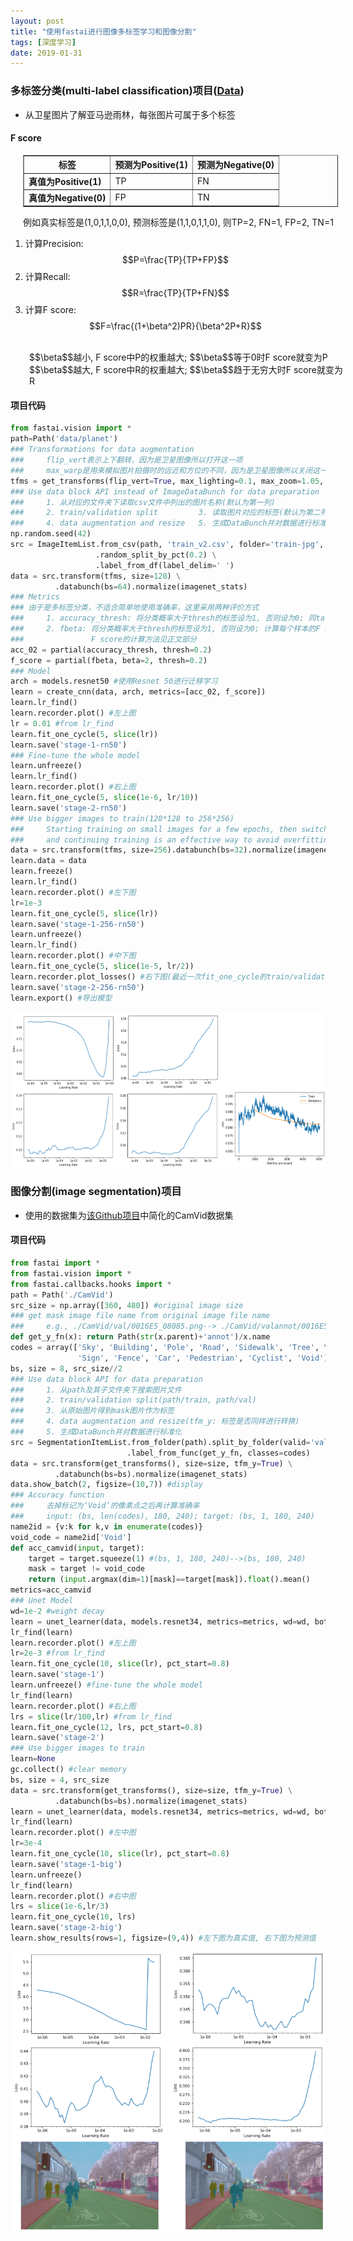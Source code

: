 ```yaml
---
layout: post
title: "使用fastai进行图像多标签学习和图像分割"
tags: [深度学习]
date: 2019-01-31
---
```


### 多标签分类(multi-label classification)项目([Data](https://www.kaggle.com/c/planet-understanding-the-amazon-from-space/data))
+ 从卫星图片了解亚马逊雨林，每张图片可属于多个标签

#### F score

<div style="position:relative; left:20px;">
<table border="1" cellpadding="10">
  <tr>
    <th>标签</th>
    <th>预测为Positive(1)</th>
    <th>预测为Negative(0)</th>
  </tr>
  <tr>
    <td><strong>真值为Positive(1)</strong></td>
    <td>TP</td>
    <td>FN</td>
  </tr>
  <tr>
    <td><strong>真值为Negative(0)</strong></td>
    <td>FP</td>
    <td>TN</td>
  </tr>
</table>
<div>例如真实标签是(1,0,1,1,0,0), 预测标签是(1,1,0,1,1,0), 则TP=2, FN=1, FP=2, TN=1</div>
</div>

1. 计算Precision: $$P=\frac{TP}{TP+FP}$$   
2. 计算Recall: $$R=\frac{TP}{TP+FN}$$   
3. 计算F score: $$F=\frac{(1+\beta^2)PR}{\beta^2P+R}$$
<br>
<span style="position:relative; left:30px;">$$\beta$$越小, F score中P的权重越大; $$\beta$$等于0时F score就变为P</span>
<br>
<span style="position:relative; left:30px;">$$\beta$$越大, F score中R的权重越大; $$\beta$$趋于无穷大时F score就变为R</span>
<br>


#### 项目代码
```python
from fastai.vision import *
path=Path('data/planet')
### Transformations for data augmentation
###     flip_vert表示上下翻转，因为是卫星图像所以打开这一项
###     max_warp是用来模拟图片拍摄时的远近和方位的不同，因为是卫星图像所以关闭这一项
tfms = get_transforms(flip_vert=True, max_lighting=0.1, max_zoom=1.05, max_warp=0.)
### Use data block API instead of ImageDataBunch for data preparation
###     1. 从对应的文件夹下读取csv文件中列出的图片名称(默认为第一列)
###     2. train/validation split         3. 读取图片对应的标签(默认为第二列)
###     4. data augmentation and resize   5. 生成DataBunch并对数据进行标准化
np.random.seed(42)
src = ImageItemList.from_csv(path, 'train_v2.csv', folder='train-jpg', suffix='.jpg')  \
                   .random_split_by_pct(0.2) \
                   .label_from_df(label_delim=' ')
data = src.transform(tfms, size=128) \
          .databunch(bs=64).normalize(imagenet_stats)
### Metrics
### 由于是多标签分类，不适合简单地使用准确率，这里采用两种评价方式
###     1. accuracy_thresh: 将分类概率大于thresh的标签设为1, 否则设为0; 同target比较计算标签的准确率
###     2. fbeta: 将分类概率大于thresh的标签设为1, 否则设为0; 计算每个样本的F score并平均
###               F score的计算方法见正文部分
acc_02 = partial(accuracy_thresh, thresh=0.2)
f_score = partial(fbeta, beta=2, thresh=0.2)               
### Model
arch = models.resnet50 #使用Resnet 50进行迁移学习
learn = create_cnn(data, arch, metrics=[acc_02, f_score])
learn.lr_find()
learn.recorder.plot() #左上图
lr = 0.01 #from lr_find
learn.fit_one_cycle(5, slice(lr))
learn.save('stage-1-rn50')
### Fine-tune the whole model
learn.unfreeze()
learn.lr_find()
learn.recorder.plot() #右上图
learn.fit_one_cycle(5, slice(1e-6, lr/10))
learn.save('stage-2-rn50')
### Use bigger images to train(128*128 to 256*256)
###     Starting training on small images for a few epochs, then switching to bigger images,
###     and continuing training is an effective way to avoid overfitting
data = src.transform(tfms, size=256).databunch(bs=32).normalize(imagenet_stats)
learn.data = data
learn.freeze()
learn.lr_find()
learn.recorder.plot() #左下图
lr=1e-3
learn.fit_one_cycle(5, slice(lr))
learn.save('stage-1-256-rn50')
learn.unfreeze()
learn.lr_find()
learn.recorder.plot() #中下图
learn.fit_one_cycle(5, slice(1e-5, lr/2))
learn.recorder.plot_losses() #右下图(最近一次fit_one_cycle的train/validation loss)
learn.save('stage-2-256-rn50')
learn.export() #导出模型
```
![img](/img/planet.png)


### 图像分割(image segmentation)项目
+ 使用的数据集为[该Github项目](https://github.com/alexgkendall/SegNet-Tutorial.git)中简化的CamVid数据集

#### 项目代码
```python
from fastai import *
from fastai.vision import *
from fastai.callbacks.hooks import *
path = Path('./CamVid')
src_size = np.array([360, 480]) #original image size
### get mask image file name from original image file name
###     e.g., ./CamVid/val/0016E5_08085.png--> ./CamVid/valannot/0016E5_08085.png
def get_y_fn(x): return Path(str(x.parent)+'annot')/x.name
codes = array(['Sky', 'Building', 'Pole', 'Road', 'Sidewalk', 'Tree', \
               'Sign', 'Fence', 'Car', 'Pedestrian', 'Cyclist', 'Void']) #mask code
bs, size = 8, src_size//2
### Use data block API for data preparation
###     1. 从path及其子文件夹下搜索图片文件
###     2. train/validation split(path/train, path/val)         
###     3. 从原始图片得到mask图片作为标签
###     4. data augmentation and resize(tfm_y: 标签是否同样进行转换)   
###     5. 生成DataBunch并对数据进行标准化
src = SegmentationItemList.from_folder(path).split_by_folder(valid='val') \
                          .label_from_func(get_y_fn, classes=codes)
data = src.transform(get_transforms(), size=size, tfm_y=True) \
          .databunch(bs=bs).normalize(imagenet_stats)
data.show_batch(2, figsize=(10,7)) #display
### Accuracy function
###     去掉标记为‘Void’的像素点之后再计算准确率
###     input: (bs, len(codes), 180, 240); target: (bs, 1, 180, 240)
name2id = {v:k for k,v in enumerate(codes)}
void_code = name2id['Void']
def acc_camvid(input, target):
    target = target.squeeze(1) #(bs, 1, 180, 240)-->(bs, 180, 240)
    mask = target != void_code
    return (input.argmax(dim=1)[mask]==target[mask]).float().mean()
metrics=acc_camvid
### Unet Model
wd=1e-2 #weight decay
learn = unet_learner(data, models.resnet34, metrics=metrics, wd=wd, bottle=True)
lr_find(learn)
learn.recorder.plot() #左上图
lr=2e-3 #from lr_find
learn.fit_one_cycle(10, slice(lr), pct_start=0.8)
learn.save('stage-1')
learn.unfreeze() #fine-tune the whole model
lr_find(learn)
learn.recorder.plot() #右上图
lrs = slice(lr/100,lr) #from lr_find
learn.fit_one_cycle(12, lrs, pct_start=0.8)
learn.save('stage-2')
### Use bigger images to train
learn=None
gc.collect() #clear memory
bs, size = 4, src_size
data = src.transform(get_transforms(), size=size, tfm_y=True) \
          .databunch(bs=bs).normalize(imagenet_stats)
learn = unet_learner(data, models.resnet34, metrics=metrics, wd=wd, bottle=True).load('stage-2')
lr_find(learn)
learn.recorder.plot() #左中图
lr=3e-4
learn.fit_one_cycle(10, slice(lr), pct_start=0.8)
learn.save('stage-1-big')
learn.unfreeze()
lr_find(learn)
learn.recorder.plot() #右中图
lrs = slice(1e-6,lr/3)
learn.fit_one_cycle(10, lrs)
learn.save('stage-2-big')
learn.show_results(rows=1, figsize=(9,4)) #左下图为真实值, 右下图为预测值
```

![img](/img/seg.png)
